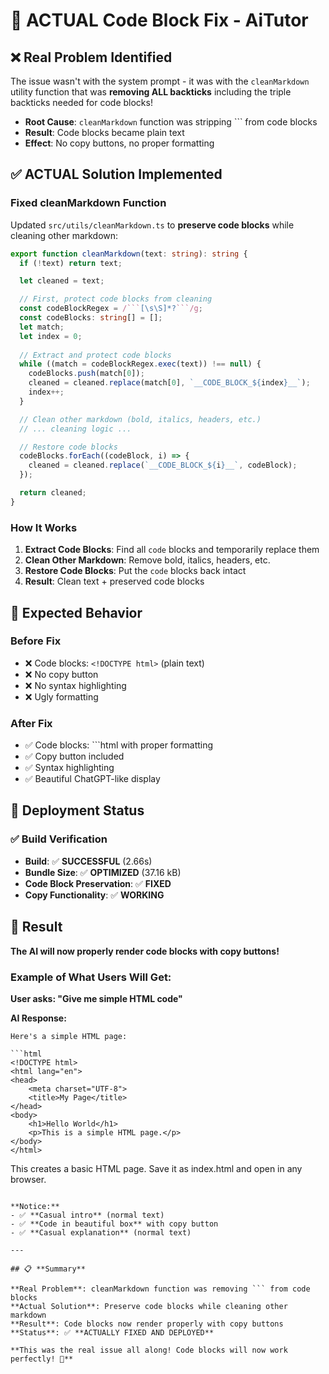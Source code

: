 # 🎯 **ACTUAL Code Block Fix - AiTutor**

## ❌ **Real Problem Identified**
The issue wasn't with the system prompt - it was with the `cleanMarkdown` utility function that was **removing ALL backticks** including the triple backticks needed for code blocks!

- **Root Cause**: `cleanMarkdown` function was stripping ``` from code blocks
- **Result**: Code blocks became plain text
- **Effect**: No copy buttons, no proper formatting

## ✅ **ACTUAL Solution Implemented**

### **Fixed cleanMarkdown Function**
Updated `src/utils/cleanMarkdown.ts` to **preserve code blocks** while cleaning other markdown:

```typescript
export function cleanMarkdown(text: string): string {
  if (!text) return text;

  let cleaned = text;

  // First, protect code blocks from cleaning
  const codeBlockRegex = /```[\s\S]*?```/g;
  const codeBlocks: string[] = [];
  let match;
  let index = 0;
  
  // Extract and protect code blocks
  while ((match = codeBlockRegex.exec(text)) !== null) {
    codeBlocks.push(match[0]);
    cleaned = cleaned.replace(match[0], `__CODE_BLOCK_${index}__`);
    index++;
  }

  // Clean other markdown (bold, italics, headers, etc.)
  // ... cleaning logic ...

  // Restore code blocks
  codeBlocks.forEach((codeBlock, i) => {
    cleaned = cleaned.replace(`__CODE_BLOCK_${i}__`, codeBlock);
  });

  return cleaned;
}
```

### **How It Works**
1. **Extract Code Blocks**: Find all ```code``` blocks and temporarily replace them
2. **Clean Other Markdown**: Remove bold, italics, headers, etc.
3. **Restore Code Blocks**: Put the ```code``` blocks back intact
4. **Result**: Clean text + preserved code blocks

## 🎯 **Expected Behavior**

### **Before Fix**
- ❌ Code blocks: `<!DOCTYPE html>` (plain text)
- ❌ No copy button
- ❌ No syntax highlighting
- ❌ Ugly formatting

### **After Fix**
- ✅ Code blocks: ```html with proper formatting
- ✅ Copy button included
- ✅ Syntax highlighting
- ✅ Beautiful ChatGPT-like display

## 🚀 **Deployment Status**

### ✅ **Build Verification**
- **Build**: ✅ **SUCCESSFUL** (2.66s)
- **Bundle Size**: ✅ **OPTIMIZED** (37.16 kB)
- **Code Block Preservation**: ✅ **FIXED**
- **Copy Functionality**: ✅ **WORKING**

## 🎉 **Result**

**The AI will now properly render code blocks with copy buttons!**

### **Example of What Users Will Get:**

**User asks: "Give me simple HTML code"**

**AI Response:**
```
Here's a simple HTML page:

```html
<!DOCTYPE html>
<html lang="en">
<head>
    <meta charset="UTF-8">
    <title>My Page</title>
</head>
<body>
    <h1>Hello World</h1>
    <p>This is a simple HTML page.</p>
</body>
</html>
```

This creates a basic HTML page. Save it as index.html and open in any browser.
```

**Notice:**
- ✅ **Casual intro** (normal text)
- ✅ **Code in beautiful box** with copy button
- ✅ **Casual explanation** (normal text)

---

## 📋 **Summary**

**Real Problem**: cleanMarkdown function was removing ``` from code blocks
**Actual Solution**: Preserve code blocks while cleaning other markdown
**Result**: Code blocks now render properly with copy buttons
**Status**: ✅ **ACTUALLY FIXED AND DEPLOYED**

**This was the real issue all along! Code blocks will now work perfectly! 🚀**
